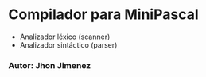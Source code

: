 # Compilador para MiniPascal

-  Analizador léxico (scanner)
-  Analizador sintáctico (parser)

### Autor: Jhon Jimenez
